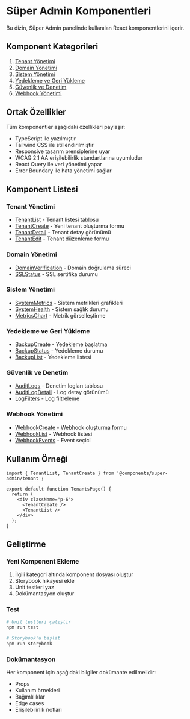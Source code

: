 # Süper Admin Komponentleri

Bu dizin, Süper Admin panelinde kullanılan React komponentlerini içerir.

## Komponent Kategorileri

1. [Tenant Yönetimi](#tenant-yönetimi)
2. [Domain Yönetimi](#domain-yönetimi)
3. [Sistem Yönetimi](#sistem-yönetimi)
4. [Yedekleme ve Geri Yükleme](#yedekleme-ve-geri-yükleme)
5. [Güvenlik ve Denetim](#güvenlik-ve-denetim)
6. [Webhook Yönetimi](#webhook-yönetimi)

## Ortak Özellikler

Tüm komponentler aşağıdaki özellikleri paylaşır:

- TypeScript ile yazılmıştır
- Tailwind CSS ile stillendirilmiştir
- Responsive tasarım prensiplerine uyar
- WCAG 2.1 AA erişilebilirlik standartlarına uyumludur
- React Query ile veri yönetimi yapar
- Error Boundary ile hata yönetimi sağlar

## Komponent Listesi

### Tenant Yönetimi

- [TenantList](./tenant/TenantList.md) - Tenant listesi tablosu
- [TenantCreate](./tenant/TenantCreate.md) - Yeni tenant oluşturma formu
- [TenantDetail](./tenant/TenantDetail.md) - Tenant detay görünümü
- [TenantEdit](./tenant/TenantEdit.md) - Tenant düzenleme formu

### Domain Yönetimi

- [DomainVerification](./domain/DomainVerification.md) - Domain doğrulama süreci
- [SSLStatus](./domain/SSLStatus.md) - SSL sertifika durumu

### Sistem Yönetimi

- [SystemMetrics](./system/SystemMetrics.md) - Sistem metrikleri grafikleri
- [SystemHealth](./system/SystemHealth.md) - Sistem sağlık durumu
- [MetricsChart](./system/MetricsChart.md) - Metrik görselleştirme

### Yedekleme ve Geri Yükleme

- [BackupCreate](./backup/BackupCreate.md) - Yedekleme başlatma
- [BackupStatus](./backup/BackupStatus.md) - Yedekleme durumu
- [BackupList](./backup/BackupList.md) - Yedekleme listesi

### Güvenlik ve Denetim

- [AuditLogs](./audit/AuditLogs.md) - Denetim logları tablosu
- [AuditLogDetail](./audit/AuditLogDetail.md) - Log detay görünümü
- [LogFilters](./audit/LogFilters.md) - Log filtreleme

### Webhook Yönetimi

- [WebhookCreate](./webhook/WebhookCreate.md) - Webhook oluşturma formu
- [WebhookList](./webhook/WebhookList.md) - Webhook listesi
- [WebhookEvents](./webhook/WebhookEvents.md) - Event seçici

## Kullanım Örneği

```tsx
import { TenantList, TenantCreate } from '@components/super-admin/tenant';

export default function TenantsPage() {
  return (
    <div className="p-6">
      <TenantCreate />
      <TenantList />
    </div>
  );
}
```

## Geliştirme

### Yeni Komponent Ekleme

1. İlgili kategori altında komponent dosyası oluştur
2. Storybook hikayesi ekle
3. Unit testleri yaz
4. Dokümantasyon oluştur

### Test

```bash
# Unit testleri çalıştır
npm run test

# Storybook'u başlat
npm run storybook
```

### Dokümantasyon

Her komponent için aşağıdaki bilgiler dokümante edilmelidir:

- Props
- Kullanım örnekleri
- Bağımlılıklar
- Edge cases
- Erişilebilirlik notları
